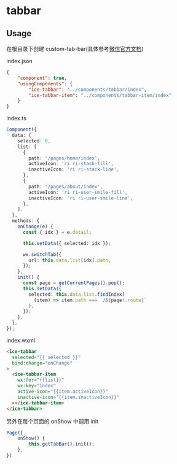 # tabbar

## Usage

在根目录下创建 custom-tab-bar(具体参考[微信官方文档](https://developers.weixin.qq.com/miniprogram/dev/framework/ability/custom-tabbar.html))

index.json

```json
{
    "component": true,
    "usingComponents": {
        "ice-tabbar": "../components/tabbar/index",
        "ice-tabbar-item": "../components/tabbar-item/index"
    }
}
```

index.ts
```ts
Component({
  data: {
    selected: 0,
    list: [
      {
        path: '/pages/home/index',
        activeIcon: 'ri ri-stack-fill',
        inactiveIcon: 'ri ri-stack-line',
      },
      {
        path: '/pages/about/index',
        activeIcon: 'ri ri-user-smile-fill',
        inactiveIcon: 'ri ri-user-smile-line',
      },
    ],
  },
  methods: {
    onChange(e) {
      const { idx } = e.detail;

      this.setData({ selected: idx });

      wx.switchTab({
        url: this.data.list[idx].path,
      });
    },
    init() {
      const page = getCurrentPages().pop();
      this.setData({
        selected: this.data.list.findIndex(
          (item) => item.path === `/${page!.route}`
        ),
      });
    },
  },
});
```

index.wxml
```html
<ice-tabbar
  selected="{{ selected }}"
  bind:change="onChange"
>
  <ice-tabbar-item
    wx:for="{{list}}"
    wx:key="index"
    active-icon="{{item.activeIcon}}"
    inactive-icon="{{item.inactiveIcon}}"
  ></ice-tabbar-item>
</ice-tabbar>
```

另外在每个页面的 onShow 中调用 init

```ts
Page({
    onShow() {
        this.getTabBar().init();
    },
})
```